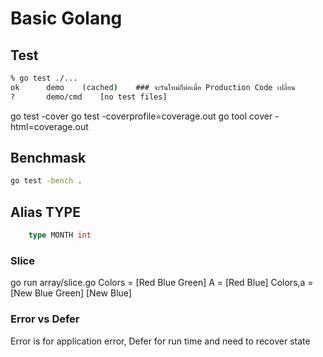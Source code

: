 # Basic Golang

## Test

```cmd
% go test ./...
ok  	demo	(cached)    ### จะรันใหม่ก็ต่อเมื่อ Production Code เปลี่ยน
?   	demo/cmd	[no test files]
```

go test -cover
go test -coverprofile=coverage.out
go tool cover -html=coverage.out

## Benchmask

```cmd
go test -bench .
```

## Alias TYPE

```go
    type MONTH int
```

### Slice

go run array/slice.go
Colors =  [Red Blue Green]
A =  [Red Blue]
Colors,a =  [New Blue Green] [New Blue]

### Error vs Defer

Error is for application error, Defer for run time and need to recover state
